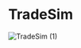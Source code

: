 # TradeSim

![TradeSim (1)](https://github.com/user-attachments/assets/df557e90-6467-475a-b03f-7bc0f38a8022)
